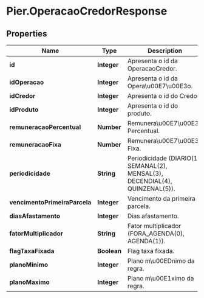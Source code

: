 # Pier.OperacaoCredorResponse

## Properties
Name | Type | Description | Notes
------------ | ------------- | ------------- | -------------
**id** | **Integer** | Apresenta o id da OperacaoCredor. | [optional] 
**idOperacao** | **Integer** | Apresenta o id da Opera\u00E7\u00E3o. | [optional] 
**idCredor** | **Integer** | Apresenta o id do Credor. | [optional] 
**idProduto** | **Integer** | Apresenta o id do produto. | [optional] 
**remuneracaoPercentual** | **Number** | Remunera\u00E7\u00E3o Percentual. | [optional] 
**remuneracaoFixa** | **Number** | Remunera\u00E7\u00E3o Fixa. | [optional] 
**periodicidade** | **String** | Periodicidade (DIARIO(1), SEMANAL(2), MENSAL(3), DECENDIAL(4), QUINZENAL(5)). | [optional] 
**vencimentoPrimeiraParcela** | **Integer** | Vencimento da primeira parcela. | [optional] 
**diasAfastamento** | **Integer** | Dias afastamento. | [optional] 
**fatorMultiplicador** | **String** | Fator multiplicador (FORA_AGENDA(0), AGENDA(1)). | [optional] 
**flagTaxaFixada** | **Boolean** | Flag taxa fixada. | [optional] 
**planoMinimo** | **Integer** | Plano m\u00EDnimo da regra. | [optional] 
**planoMaximo** | **Integer** | Plano m\u00E1ximo da regra. | [optional] 


